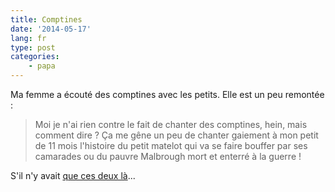 ```yaml
---
title: Comptines
date: '2014-05-17'
lang: fr
type: post
categories:
    - papa
---
```


Ma femme a écouté des comptines avec les petits. Elle est un peu remontée :

> Moi je n'ai rien contre le fait de chanter des comptines, hein, mais comment dire ? Ça me gêne un peu de chanter gaiement à mon petit de 11 mois l'histoire du petit matelot qui va se faire bouffer par ses camarades ou du pauvre Malbrough mort et enterré à la guerre !

S'il n'y avait [que ces deux là](http://www.senscritique.com/liste/Comptines_classees_X/328046)...
